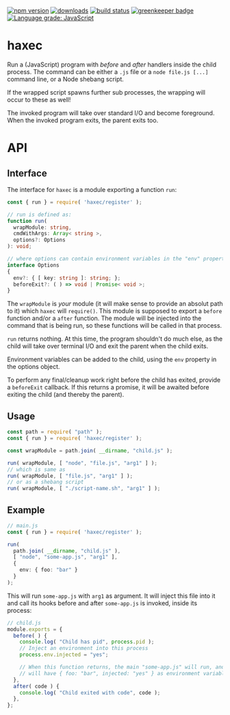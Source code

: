 [![npm version][npm-image]][npm-url]
[![downloads][downloads-image]][npm-url]
[![build status][travis-image]][travis-url]
[![greenkeeper badge][greenkeeper-image]][greenkeeper-url]
[![Language grade: JavaScript][lgtm-image]][lgtm-url]


# haxec

Run a (JavaScript) program with *before* and *after* handlers inside the child process. The command can be either a `.js` file or a `node file.js [...]` command line, or a Node shebang script.

If the wrapped script spawns further sub processes, the wrapping will occur to these as well!

The invoked program will take over standard I/O and become foreground. When the invoked program exits, the parent exits too.


# API

## Interface

The interface for `haxec` is a module exporting a function `run`:

```ts
const { run } = require( 'haxec/register' );

// run is defined as:
function run(
  wrapModule: string,
  cmdWithArgs: Array< string >,
  options?: Options
): void;

// where options can contain environment variables in the "env" property:
interface Options
{
  env?: { [ key: string ]: string; };
  beforeExit?: ( ) => void | Promise< void >;
}
```

The `wrapModule` is *your* module (it will make sense to provide an absolut path to it) which `haxec` will `require()`. This module is supposed to export a `before` function and/or a `after` function. The module will be injected into the command that is being run, so these functions will be called in that process.

`run` returns nothing. At this time, the program shouldn't do much else, as the child will take over terminal I/O and exit the parent when the child exits.

Environment variables can be added to the child, using the `env` property in the options object.

To perform any final/cleanup work right before the child has exited, provide a `beforeExit` callback. If this returns a promise, it will be awaited before exiting the child (and thereby the parent).


## Usage

```ts
const path = require( "path" );
const { run } = require( 'haxec/register' );

const wrapModule = path.join( __dirname, "child.js" );

run( wrapModule, [ "node", "file.js", "arg1" ] );
// which is same as
run( wrapModule, [ "file.js", "arg1" ] );
// or as a shebang script
run( wrapModule, [ "./script-name.sh", "arg1" ] );
```


## Example

```ts
// main.js
const { run } = require( 'haxec/register' );

run(
  path.join( __dirname, "child.js" ),
  [ "node", "some-app.js", "arg1" ],
  {
    env: { foo: "bar" }
  }
);
```

This will run `some-app.js` with `arg1` as argument. It will inject this file into it and call its hooks before and after `some-app.js` is invoked, inside its process:

```ts
// child.js
module.exports = {
  before( ) {
    console.log( "Child has pid", process.pid );
    // Inject an environment into this process
    process.env.injected = "yes";

    // When this function returns, the main "some-app.js" will run, and it
    // will have { foo: "bar", injected: "yes" } as environment variables.
  },
  after( code ) {
    console.log( "Child exited with code", code );
  },
};
```


[npm-image]: https://img.shields.io/npm/v/haxec.svg
[npm-url]: https://npmjs.org/package/haxec
[downloads-image]: https://img.shields.io/npm/dm/haxec.svg
[travis-image]: https://img.shields.io/travis/grantila/haxec/master.svg
[travis-url]: https://travis-ci.org/grantila/haxec
[greenkeeper-image]: https://badges.greenkeeper.io/grantila/haxec.svg
[greenkeeper-url]: https://greenkeeper.io/
[lgtm-image]: https://img.shields.io/lgtm/grade/javascript/g/grantila/haxec.svg?logo=lgtm&logoWidth=18
[lgtm-url]: https://lgtm.com/projects/g/grantila/haxec/context:javascript
